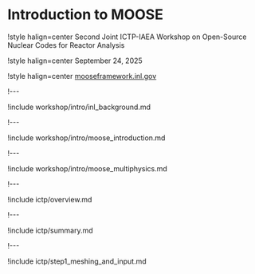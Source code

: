 # Introduction to MOOSE

!style halign=center
Second Joint ICTP-IAEA Workshop on Open-Source Nuclear Codes for Reactor Analysis

!style halign=center
September 24, 2025

!style halign=center
[mooseframework.inl.gov](https://mooseframework.inl.gov)

!---

!include workshop/intro/inl_background.md

!---

!include workshop/intro/moose_introduction.md

!---

!include workshop/intro/moose_multiphysics.md

!---

!include ictp/overview.md

!---

!include ictp/summary.md

!---

!include ictp/step1_meshing_and_input.md

